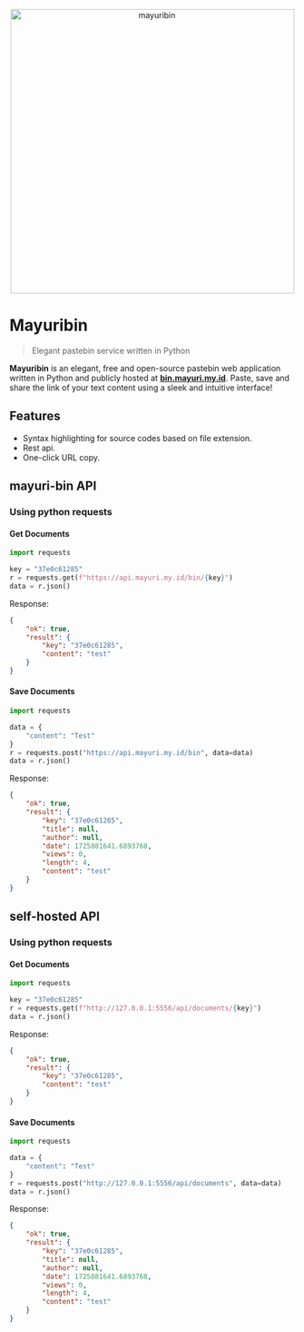 <p align="center">
    <a href="//bin.mayuri.my.id">
        <img src="https://bin.mayuri.my.id/static/img/mayuribin.png" alt="mayuribin" width="500"/>
    </a>
</p>

# Mayuribin

> Elegant pastebin service written in Python

**Mayuribin** is an elegant, free and open-source pastebin web application written in Python and publicly
hosted at [**bin.mayuri.my.id**](//bin.mayuri.my.id). Paste, save and share the link of your text content using a
sleek and intuitive interface!

## Features

- Syntax highlighting for source codes based on file extension.
- Rest api.
- One-click URL copy.

## mayuri-bin API

### Using python requests
#### Get Documents
```python
import requests

key = "37e0c61285"
r = requests.get(f"https://api.mayuri.my.id/bin/{key}")
data = r.json()
```
Response:
```json
{
    "ok": true,
    "result": {
        "key": "37e0c61285",
        "content": "test"
    }
}
```

#### Save Documents
```python
import requests

data = {
    "content": "Test"
}
r = requests.post("https://api.mayuri.my.id/bin", data=data)
data = r.json()
```
Response:
```json
{
    "ok": true,
    "result": {
        "key": "37e0c61285",
        "title": null,
        "author": null,
        "date": 1725881641.6893768,
        "views": 0,
        "length": 4,
        "content": "test"
    }
}
```

## self-hosted API

### Using python requests
#### Get Documents
```python
import requests

key = "37e0c61285"
r = requests.get(f"http://127.0.0.1:5556/api/documents/{key}")
data = r.json()
```
Response:
```json
{
    "ok": true,
    "result": {
        "key": "37e0c61285",
        "content": "test"
    }
}
```

#### Save Documents
```python
import requests

data = {
    "content": "Test"
}
r = requests.post("http://127.0.0.1:5556/api/documents", data=data)
data = r.json()
```
Response:
```json
{
    "ok": true,
    "result": {
        "key": "37e0c61285",
        "title": null,
        "author": null,
        "date": 1725881641.6893768,
        "views": 0,
        "length": 4,
        "content": "test"
    }
}
```
